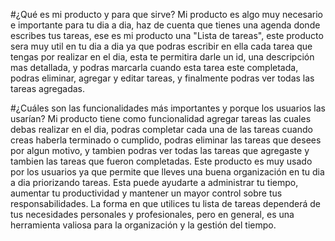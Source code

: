 #¿Qué es mi producto y para que sirve? Mi producto es algo muy necesario e importante para tu dia a dia, haz de cuenta que tienes una agenda donde escribes tus tareas, ese es mi producto una "Lista de tareas", este producto sera muy util en tu dia a dia ya que podras escribir en ella cada tarea que tengas por realizar en el dia, esta te permitira darle un id, una descripción mas detallada, y podras marcarla cuando esta tarea este completada, podras eliminar, agregar y editar tareas, y finalmente podras ver todas las tareas agregadas.

#¿Cuáles son las funcionalidades más importantes y porque los usuarios las usarían? Mi producto tiene como funcionalidad agregar tareas las cuales debas realizar en el dia, podras completar cada una de las tareas cuando creas haberla terminado o cumplido, podras eliminar las tareas que desees por algun motivo, y tambien podras ver todas las tareas que agregaste y tambien las tareas que fueron completadas. Este producto es muy usado por los usuarios ya que permite que lleves una buena organización en tu dia a dia priorizando tareas. Esta puede ayudarte a administrar tu tiempo, aumentar tu productividad y mantener un mayor control sobre tus responsabilidades. La forma en que utilices tu lista de tareas dependerá de tus necesidades personales y profesionales, pero en general, es una herramienta valiosa para la organización y la gestión del tiempo.